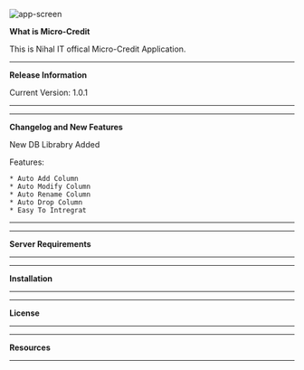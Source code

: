 ![app-screen](/uploads/907dce56c6998c998ce5cab90ab244e8/app-screen.png)

**What is Micro-Credit**


This is Nihal IT offical Micro-Credit Application.

*******************
**Release Information**

Current Version: 1.0.1
*******************

**************************
**Changelog and New Features**

New DB Librabry Added

Features:

    * Auto Add Column
    * Auto Modify Column
    * Auto Rename Column
    * Auto Drop Column
    * Easy To Intregrat
**************************

*******************
**Server Requirements**
*******************

************
**Installation**
************

*******
**License**
*******

*********
**Resources**
*********
